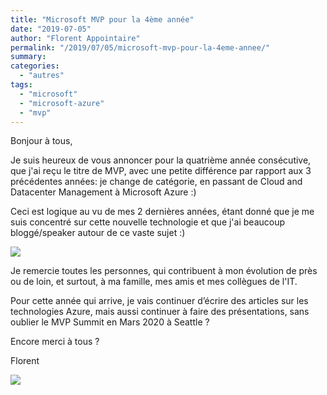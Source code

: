 ```yaml
---
title: "Microsoft MVP pour la 4ème année"
date: "2019-07-05"
author: "Florent Appointaire"
permalink: "/2019/07/05/microsoft-mvp-pour-la-4eme-annee/"
summary:
categories: 
  - "autres"
tags: 
  - "microsoft"
  - "microsoft-azure"
  - "mvp"
---
```

Bonjour à tous,

Je suis heureux de vous annoncer pour la quatrième année consécutive, que j'ai reçu le titre de MVP, avec une petite différence par rapport aux 3 précédentes années: je change de catégorie, en passant de Cloud and Datacenter Management à Microsoft Azure :)

Ceci est logique au vu de mes 2 dernières années, étant donné que je me suis concentré sur cette nouvelle technologie et que j'ai beaucoup bloggé/speaker autour de ce vaste sujet :)

![](https://cloudyjourney.fr/wp-content/uploads/2019/07/mvp_4.png)

Je remercie toutes les personnes, qui contribuent à mon évolution de près ou de loin, et surtout, à ma famille, mes amis et mes collègues de l'IT.

Pour cette année qui arrive, je vais continuer d’écrire des articles sur les technologies Azure, mais aussi continuer à faire des présentations, sans oublier le MVP Summit en Mars 2020 à Seattle ?

Encore merci à tous ?

Florent

![](https://cloudyjourney.fr/wp-content/uploads/2018/01/mvp.png)